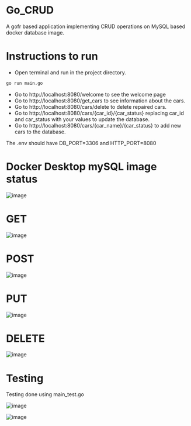 # Go_CRUD
A gofr based application implementing CRUD operations on MySQL based docker database image.

# Instructions to run
* Open terminal and run in the project directory.

```sh
go run main.go 
```

* Go to http://localhost:8080/welcome to see the welcome page <br />
* Go to http://localhost:8080/get_cars to see information about the cars.<br />
* Go to http://localhost:8080/cars/delete to delete repaired cars.<br />
* Go to http://localhost:8080/cars/{car_id}/{car_status} replacing car_id and car_status with your values to update the database.<br />
* Go to http://localhost:8080/cars/{car_name}/{car_status} to add new cars to the database.<br />

The .env should have DB_PORT=3306 and HTTP_PORT=8080

# Docker Desktop mySQL image status 
![image](https://github.com/RinzlerN26/Go_CRUD/assets/74294802/3d09e085-2979-46b4-9777-5e32de717219)

# GET
![image](https://github.com/RinzlerN26/Go_CRUD/assets/74294802/6f1531a7-e223-486a-ae02-0258941a22c1)

# POST 
![image](https://github.com/RinzlerN26/Go_CRUD/assets/74294802/7fa77d45-3c55-4c6a-bbb6-840ce849b534)

# PUT 
![image](https://github.com/RinzlerN26/Go_CRUD/assets/74294802/d2750172-c017-45e0-996a-b224a3aec02e)

# DELETE 
![image](https://github.com/RinzlerN26/Go_CRUD/assets/74294802/d78329e9-90b6-4ac8-bab2-d169879278c9)

# Testing

Testing done using main_test.go

![image](https://github.com/RinzlerN26/Go_CRUD/assets/74294802/ae25a296-c493-45d6-9e0d-ecf94a89ef92)

![image](https://github.com/RinzlerN26/Go_CRUD/assets/74294802/d4bdf40e-21ad-42e1-b0bc-5394ab158e71)








